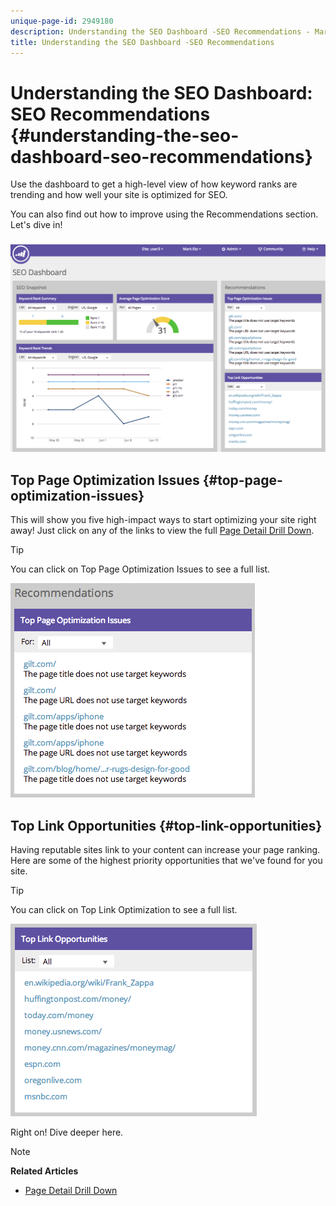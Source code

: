 ```yaml
---
unique-page-id: 2949180
description: Understanding the SEO Dashboard -SEO Recommendations - Marketo Docs - Product Documentation
title: Understanding the SEO Dashboard -SEO Recommendations
---
```


# Understanding the SEO Dashboard: SEO Recommendations {#understanding-the-seo-dashboard-seo-recommendations}

Use the dashboard to get a high-level view of how keyword ranks are trending and how well your site is optimized for SEO.

You can also find out how to improve using the Recommendations section. Let's dive in!

###  

![](assets/image2014-9-17-21-3a39-3a57.png)  

## Top Page Optimization Issues {#top-page-optimization-issues}

This will show you five high-impact ways to start optimizing your site right away! Just click on any of the links to view the full [Page Detail Drill Down](../../../../product-docs/additional-apps/seo/pages/seo-using-the-page-detail-drill-down.md).

>[!TIP]
>
>You can click on Top Page Optimization Issues to see a full list. 

![](assets/image2014-9-17-21-3a40-3a52.png)  

## Top Link Opportunities {#top-link-opportunities}

Having reputable sites link to your content can increase your page ranking. Here are some of the highest priority opportunities that we've found for you site.

>[!TIP]
>
>You can click on Top Link Optimization to see a full list. 

![](assets/image2014-9-17-21-3a41-3a17.png)

Right on! Dive deeper here.

>[!NOTE]
>
>**Related Articles**
>
>* [Page Detail Drill Down](../../../../product-docs/additional-apps/seo/pages/seo-using-the-page-detail-drill-down.md)
>

